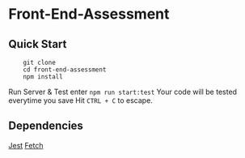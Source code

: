 # Front-End-Assessment

## Quick Start

```
    git clone
    cd front-end-assessment
    npm install
```

Run Server & Test enter `npm run start:test`
Your code will be tested everytime you save
Hit `CTRL + C` to escape.

## Dependencies

[Jest](https://jestjs.io/)
[Fetch](https://github.com/github/fetch)
